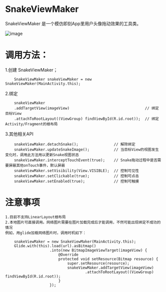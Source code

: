 # SnakeViewMaker

 SnakeViewMaker 是一个模仿即刻App里用户头像拖动效果的工具类。

![image](https://github.com/devilist/SnakeViewMaker/raw/master/images/snake_shootcut.gif)

# 调用方法：

1.创建 SnakeViewMaker；

```
    SnakeViewMaker snakeViewMaker = new SnakeViewMaker(MainActivity.this);
```

2.绑定

```
    snakeViewMaker
    .addTargetView(imageView)                                  // 绑定目标View
    .attachToRootLayout((ViewGroup) findViewById(R.id.root));  // 绑定Activity/Fragment的根布局
```

3.其他相关API

```
    snakeViewMaker.detachSnake();                // 解除绑定
    snakeViewMaker.updateSnakeImage();           // 当目标View的视图发生变化时，调用此方法用以更新Snake视图状态
    snakeViewMaker.interceptTouchEvent(true);    // Snake拖动过程中是否需要屏蔽其他onTouch事件，默认屏蔽
    snakeViewMaker.setVisibility(View.VISIBLE);  // 控制可见性
    snakeViewMaker.setClickable(true);           // 控制可点击
    snakeViewMaker.setEnabled(true);             // 控制可触摸
```

# 注意事项

    1.目前不支持LinearLayout根布局
    2.本地图片可直接调用。网络图片需要在图片加载完成后才能调用，不然可能出现绑定不成功的情况
    例如，用glide加载网络图片时，调用时机如下：

```
    snakeViewMaker = new SnakeViewMaker(MainActivity.this);
    Glide.with(this).load(url).asBitmap()
                    .into(new BitmapImageViewTarget(imageView) {
                        @Override
                        protected void setResource(Bitmap resource) {
                            super.setResource(resource);
                            snakeViewMaker.addTargetView(imageView)
                                    .attachToRootLayout((ViewGroup) findViewById(R.id.root));
                        }
                    });
```